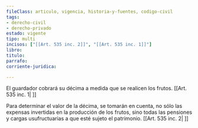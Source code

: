 ```yaml
---
fileClass: articulo, vigencia, historia-y-fuentes, codigo-civil
tags:
- derecho-civil
- derecho-privado
estado: vigente
tipo: multi
incisos: ["[[Art. 535 inc. 2]]", "[[Art. 535 inc. 1]]"]
libro:
titulo:
parrafo:
corriente-juridica:

---
```

El guardador cobrará su décima a medida que se realicen los frutos. [[Art. 535 inc. 1| ]]

Para determinar el valor de la décima, se tomarán en cuenta, no sólo las expensas invertidas en la producción de los frutos, sino todas las pensiones y cargas usufructuarias a que esté sujeto el patrimonio. [[Art. 535 inc. 2| ]]